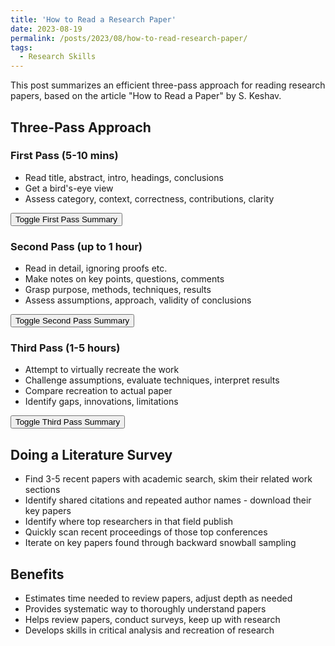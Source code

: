 ```yaml
---
title: 'How to Read a Research Paper'
date: 2023-08-19  
permalink: /posts/2023/08/how-to-read-research-paper/
tags:
  - Research Skills
---
```

This post summarizes an efficient three-pass approach for reading research papers, based on the article "How to Read a Paper" by S. Keshav.

## Three-Pass Approach 

### First Pass (5-10 mins)

- Read title, abstract, intro, headings, conclusions  
- Get a bird's-eye view
- Assess category, context, correctness, contributions, clarity

<button id="toggleFirst" onclick="toggleVisibility('first')">Toggle First Pass Summary</button>

<div id="first" style="display:none">

At the end of the first pass, you should be able to answer:

1. **Category:** Type of paper (measurement, analysis, prototype description, etc)
2. **Context:** Related work, theoretical basis 
3. **Correctness:** Validity of assumptions
4. **Contributions:** Main innovations
5. **Clarity:** Quality of writing

</div>


### Second Pass (up to 1 hour)

- Read in detail, ignoring proofs etc.
- Make notes on key points, questions, comments
- Grasp purpose, methods, techniques, results
- Assess assumptions, approach, validity of conclusions

<button id="toggleSecond" onclick="toggleVisibility('second')">Toggle Second Pass Summary</button>

<div id="second" style="display:none">

At the end of the second pass, you should have a thorough grasp of the paper's main thrust and evidence. This is adequate for a paper you're interested in but that is outside your research specialty.

</div>

### Third Pass (1-5 hours)

- Attempt to virtually recreate the work 
- Challenge assumptions, evaluate techniques, interpret results
- Compare recreation to actual paper
- Identify gaps, innovations, limitations

<button id="toggleThird" onclick="toggleVisibility('third')">Toggle Third Pass Summary</button>

<div id="third" style="display:none">

At the end of the third pass, you should be able to thoroughly deconstruct and critique the paper by surfacing assumptions, innovations, strengths and weaknesses. This is helpful for reviewing papers. 

</div>

## Doing a Literature Survey

- Find 3-5 recent papers with academic search, skim their related work sections
- Identify shared citations and repeated author names - download their key papers  
- Identify where top researchers in that field publish
- Quickly scan recent proceedings of those top conferences 
- Iterate on key papers found through backward snowball sampling

## Benefits

- Estimates time needed to review papers, adjust depth as needed
- Provides systematic way to thoroughly understand papers
- Helps review papers, conduct surveys, keep up with research
- Develops skills in critical analysis and recreation of research

<script>
function toggleVisibility(id) {
  const div = document.getElementById(id);
  if (div.style.display == "none") {
    div.style.display = "block";
  } else {
    div.style.display = "none"; 
  }
}
</script>